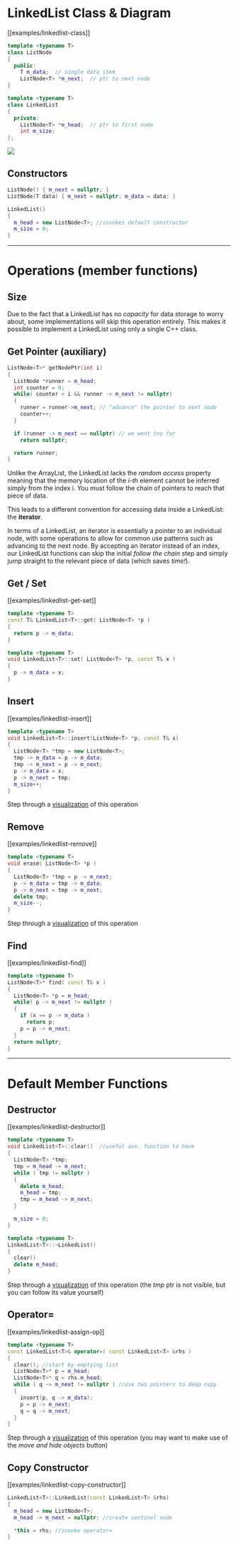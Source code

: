 
# LinkedList Class & Diagram

[[examples/linkedlist-class]]
<!-- #include [[examples/linkedlist-class]] -->
```c++
template <typename T>
class ListNode
{
  public:
    T m_data;  // single data item
    ListNode<T> *m_next;  // ptr to next node
}

template <typename T>
class LinkedList
{
  private:
    ListNode<T> *m_head;  // ptr to first node
    int m_size;
};
```
<!-- /include -->

![](img%2Flinklist-diagram.png)
## Constructors

```c++
ListNode() { m_next = nullptr; }
ListNode(T data) { m_next = nullptr; m_data = data; }

LinkedList()
{
  m_head = new ListNode<T>; //invokes default constructor
  m_size = 0;
}
```


---

# Operations (member functions)

## Size

Due to the fact that a LinkedList has no _capacity_ for data storage to worry about, some implementations will skip this operation entirely. This makes it possible to implement a LinkedList using only a single C++ class.

## Get Pointer (auxiliary)

```c++
ListNode<T>* getNodePtr(int i)
{
  ListNode *runner = m_head;
  int counter = 0;
  while( counter < i && runner -> m_next != nullptr)
  {
    runner = runner->m_next; // "advance" the pointer to next node
    counter++;
  }

  if (runner -> m_next == nullptr) // we went too far
    return nullptr;

  return runner;
}
```

Unlike the ArrayList, the LinkedList lacks the _random access_ property meaning that the memory location of the _i-th_ element cannot be inferred simply from the index i. You must follow the chain of pointers to reach that piece of data.

This leads to a different convention for accessing data inside a LinkedList: the **iterator**.

In terms of a LinkedList, an iterator is essentially a pointer to an individual node, with some operations to allow for common use patterns such as advancing to the next node. By accepting an iterator instead of an index, our LinkedList functions can skip the initial _follow the chain_ step and simply jump straight to the relevant piece of data (which saves _time!_).


## Get / Set

[[examples/linkedlist-get-set]]
<!-- #include [[examples/linkedlist-get-set]] -->
```c++
template <typename T>
const T& LinkedList<T>::get( ListNode<T> *p )
{
  return p -> m_data;
}

template <typename T>
void LinkedList<T>::set( ListNode<T> *p, const T& x )
{
  p -> m_data = x;
}
```
<!-- /include -->

## Insert
[[examples/linkedlist-insert]]
<!-- #include [[examples/linkedlist-insert]] -->
```c++
template <typename T>
void LinkedList<T>::insert(ListNode<T> *p, const T& x)
{
  ListNode<T> *tmp = new ListNode<T>;
  tmp -> m_data = p -> m_data;
  tmp -> m_next = p -> m_next;
  p -> m_data = x;
  p -> m_next = tmp;
  m_size++;
}
```
<!-- /include -->

Step through a [visualization](https://pythontutor.com/visualize.html#code=class%20ListNode%0A%7B%0A%20%20public%3A%0A%20%20%20%20int%20m_data%3B%20%20//%20single%20data%20item%0A%20%20%20%20ListNode%20*m_next%3B%20%20//%20ptr%20to%20next%20node%0A%20%20%20%20ListNode%28%29%20%7B%20m_next%20%3D%20nullptr%3B%20%7D%0A%7D%3B%0A%0A%0Aclass%20LinkedList%0A%7B%0A%20%20public%3A%0A%20%20%20%20ListNode%20*m_head%3B%20%20//%20ptr%20to%20first%20node%0A%20%20%20%20int%20m_size%3B%0A%20%20%20%20LinkedList%28%29%0A%20%20%20%7B%0A%20%20%20%20m_head%20%3D%20new%20ListNode%3B%20//invokes%20default%20constructor%0A%20%20%20%20m_size%20%3D%200%3B%0A%20%20%20%7D%0A%20%20%20void%20insert%28ListNode%20*p,%20const%20int%26%20x%29%3B%0A%7D%3B%0A%0Aint%20main%28%29%20%7B%0A%0A%20%20LinkedList%20mylist%3B%20%0A%0A%20%20ListNode%20*p%20%3D%20mylist.m_head%3B%0A%20%20mylist.insert%28p,%204%29%3B%0A%20%20p%20%3D%20p%20-%3E%20m_next%3B%0A%20%20mylist.insert%28p,%208%29%3B%0A%20%20mylist.insert%28p,%206%29%3B%0A%20%20%0A%20%20return%200%3B%0A%7D%0A%0Avoid%20LinkedList%3A%3Ainsert%28ListNode%20*p,%20const%20int%26%20x%29%0A%7B%0A%20%20ListNode%20*tmp%20%3D%20new%20ListNode%3B%0A%20%20tmp%20-%3E%20m_data%20%3D%20p%20-%3E%20m_data%3B%0A%20%20tmp%20-%3E%20m_next%20%3D%20p%20-%3E%20m_next%3B%0A%20%20p%20-%3E%20m_data%20%3D%20x%3B%0A%20%20p%20-%3E%20m_next%20%3D%20tmp%3B%0A%20%20m_size%2B%2B%3B%0A%7D&cumulative=false&curInstr=0&heapPrimitives=nevernest&mode=display&origin=opt-frontend.js&py=cpp_g%2B%2B9.3.0&rawInputLstJSON=%5B%5D&textReferences=false) of this operation

## Remove
[[examples/linkedlist-remove]]
<!-- #include [[examples/linkedlist-remove]] -->
```c++
template <typename T>
void erase( ListNode<T> *p )
{
  ListNode<T> *tmp = p -> m_next;
  p -> m_data = tmp -> m_data;
  p -> m_next = tmp -> m_next;
  delete tmp;
  m_size--;
}
```
<!-- /include -->


Step through a [visualization](https://pythontutor.com/visualize.html#code=class%20ListNode%0A%7B%0A%20%20public%3A%0A%20%20%20%20int%20m_data%3B%20%20//%20single%20data%20item%0A%20%20%20%20ListNode%20*m_next%3B%20%20//%20ptr%20to%20next%20node%0A%20%20%20%20ListNode%28%29%20%7B%20m_next%20%3D%20nullptr%3B%20%7D%0A%20%20%20%20ListNode%28int%20data%29%20%7B%20m_next%20%3D%20nullptr%3B%20m_data%20%3D%20data%3B%20%7D%0A%7D%3B%0A%0A%0Aclass%20LinkedList%0A%7B%0A%20%20public%3A%0A%20%20%20%20ListNode%20*m_head%3B%20%20//%20ptr%20to%20first%20node%0A%20%20%20%20int%20m_size%3B%0A%20%20%20%20LinkedList%28%29%0A%20%20%20%7B%0A%20%20%20%20m_head%20%3D%20new%20ListNode%3B%20//invokes%20default%20constructor%0A%20%20%20%20m_size%20%3D%200%3B%0A%20%20%20%7D%0A%20%20%20void%20erase%28%20ListNode%20*p%20%29%3B%0A%7D%3B%0A%0Aint%20main%28%29%20%7B%0A%0A%20%20LinkedList%20mylist%3B%20//%20SKIP%20TO%20%20step%20~20%20for%20erase%0A%20%20mylist.m_size%20%3D%202%3B%0A%0A%20%20ListNode%20*p%20%3D%20mylist.m_head%3B%0A%20%20mylist.m_head%20%3D%20new%20ListNode%285%29%3B%0A%20%20mylist.m_head%20-%3E%20m_next%20%3D%20new%20ListNode%2810%29%3B%0A%20%20mylist.m_head%20-%3E%20m_next%20-%3E%20m_next%20%3D%20p%3B%0A%20%20p%20%3D%20mylist.m_head%20-%3E%20m_next%3B%0A%20%20mylist.erase%28p%29%3B%0A%20%20%0A%20%20return%200%3B%0A%7D%0A%0Avoid%20LinkedList%3A%3Aerase%28%20ListNode%20*p%20%29%0A%7B%0A%20%20ListNode%20*tmp%20%3D%20p%20-%3E%20m_next%3B%0A%20%20p%20-%3E%20m_data%20%3D%20tmp%20-%3E%20m_data%3B%0A%20%20p%20-%3E%20m_next%20%3D%20tmp%20-%3E%20m_next%3B%0A%20%20delete%20tmp%3B%0A%20%20m_size--%3B%0A%7D&cumulative=false&curInstr=19&heapPrimitives=nevernest&mode=display&origin=opt-frontend.js&py=cpp_g%2B%2B9.3.0&rawInputLstJSON=%5B%5D&textReferences=false) of this operation

## Find
[[examples/linkedlist-find]]

<!-- #include [[examples/linkedlist-find]] -->
```c++
template <typename T>
ListNode<T>* find( const T& x )
{
  ListNode<T> *p = m_head;
  while( p -> m_next != nullptr )
  {
    if (x == p -> m_data )
      return p;
    p = p -> m_next;
  }
  return nullptr;
}
```
<!-- /include -->

---

# Default Member Functions

## Destructor
[[examples/linkedlist-destructor]]
<!-- #include [[examples/linkedlist-destructor]] -->
```c++
template <typename T>
void LinkedList<T>::clear()  //useful aux. function to have
{
  ListNode<T> *tmp;
  tmp = m_head -> m_next;
  while ( tmp != nullptr )
  {
    delete m_head;
    m_head = tmp;
    tmp = m_head -> m_next;
  }

  m_size = 0;
}

template <typename T>
LinkedList<T>::~LinkedList()
{
  clear()
  delete m_head;
}
```
<!-- /include -->


Step through a [visualization](https://pythontutor.com/visualize.html#code=class%20ListNode%0A%7B%0A%20%20public%3A%0A%20%20%20%20int%20m_data%3B%20%20//%20single%20data%20item%0A%20%20%20%20ListNode%20*m_next%3B%20%20//%20ptr%20to%20next%20node%0A%20%20%20%20ListNode%28%29%20%7B%20m_next%20%3D%20nullptr%3B%20%7D%0A%20%20%20%20ListNode%28int%20data%29%20%7B%20m_next%20%3D%20nullptr%3B%20m_data%20%3D%20data%3B%20%7D%0A%7D%3B%0A%0A%0Aclass%20LinkedList%0A%7B%0A%20%20public%3A%0A%20%20%20%20ListNode%20*m_head%3B%20%20//%20ptr%20to%20first%20node%0A%20%20%20%20int%20m_size%3B%0A%20%20%20%20LinkedList%28%29%0A%20%20%20%7B%0A%20%20%20%20m_head%20%3D%20new%20ListNode%3B%20//invokes%20default%20constructor%0A%20%20%20%20m_size%20%3D%200%3B%0A%20%20%20%7D%0A%20%20%20~LinkedList%28%29%3B%0A%7D%3B%0A%0Aint%20main%28%29%20%7B%0A%0A%20%20LinkedList%20mylist%3B%20//%20SKIP%20TO%20%20step%20~20%20for%20destructor%0A%20%20mylist.m_size%20%3D%202%3B%0A%0A%20%20ListNode%20*p%20%3D%20mylist.m_head%3B%0A%20%20mylist.m_head%20%3D%20new%20ListNode%285%29%3B%0A%20%20mylist.m_head%20-%3E%20m_next%20%3D%20new%20ListNode%2810%29%3B%0A%20%20mylist.m_head%20-%3E%20m_next%20-%3E%20m_next%20%3D%20p%3B%0A%0A%20%20return%200%3B%0A%7D%0A%0ALinkedList%3A%3A~LinkedList%28%29%0A%7B%0A%20%20ListNode%20*tmp%3B%0A%20%20tmp%20%3D%20m_head%20-%3E%20m_next%3B%0A%20%20while%20%28%20tmp%20!%3D%20nullptr%20%29%0A%20%20%7B%0A%20%20%20%20delete%20m_head%3B%0A%20%20%20%20m_head%20%3D%20tmp%3B%0A%20%20%20%20tmp%20%3D%20m_head%20-%3E%20m_next%3B%0A%20%20%7D%0A%20%20delete%20m_head%3B%0A%7D&cumulative=false&curInstr=19&heapPrimitives=nevernest&mode=display&origin=opt-frontend.js&py=cpp_g%2B%2B9.3.0&rawInputLstJSON=%5B%5D&textReferences=false) of this operation
(the _tmp_ ptr is not visible, but you can follow its value yourself)

## Operator=
[[examples/linkedlist-assign-op]]
<!-- #include [[examples/linkedlist-assign-op]] -->
```c++
template <typename T>
const LinkedList<T>& operator=( const LinkedList<T> &rhs )
{
  clear(); //start by emptying list
  ListNode<T>* p = m_head;
  ListNode<T>* q = rhs.m_head;
  while ( q -> m_next != nullptr ) //use two pointers to deep copy
  {
    insert(p, q -> m_data);
    p = p -> m_next;
    q = q -> m_next;
  }
}
```
<!-- /include -->

Step through a [visualization](https://pythontutor.com/visualize.html#code=class%20ListNode%0A%7B%0A%20%20public%3A%0A%20%20%20%20int%20m_data%3B%20%20//%20single%20data%20item%0A%20%20%20%20ListNode%20*m_next%3B%20%20//%20ptr%20to%20next%20node%0A%20%20%20%20ListNode%28%29%20%7B%20m_next%20%3D%20nullptr%3B%20%7D%0A%20%20%20%20ListNode%28int%20data%29%20%7B%20m_next%20%3D%20nullptr%3B%20m_data%20%3D%20data%3B%20%7D%0A%7D%3B%0A%0A%0Aclass%20LinkedList%0A%7B%0A%20%20public%3A%0A%20%20%20%20ListNode%20*m_head%3B%20%20//%20ptr%20to%20first%20node%0A%20%20%20%20int%20m_size%3B%0A%20%20%20%20LinkedList%28%29%0A%20%20%20%7B%0A%20%20%20%20m_head%20%3D%20new%20ListNode%3B%20//invokes%20default%20constructor%0A%20%20%20%20m_size%20%3D%200%3B%0A%20%20%20%7D%0A%20%20%20void%20insert%28ListNode%20*p,%20const%20int%26%20x%29%3B%0A%20%20%20const%20LinkedList%26%20operator%3D%28%20const%20LinkedList%20%26rhs%20%29%3B%0A%7D%3B%0A%0Aint%20main%28%29%20%7B%0A%0A%20%20LinkedList%20mylist%3B%20//%20SKIP%20TO%20%20step%20~20%20for%20destructor%0A%20%20mylist.m_size%20%3D%202%3B%0A%0A%20%20ListNode%20*p%20%3D%20mylist.m_head%3B%0A%20%20mylist.m_head%20%3D%20new%20ListNode%283%29%3B%0A%20%20mylist.m_head%20-%3E%20m_next%20%3D%20new%20ListNode%287%29%3B%0A%20%20mylist.m_head%20-%3E%20m_next%20-%3E%20m_next%20%3D%20p%3B%0A%0A%20%20LinkedList%20myotherlist%3B%0A%20%20myotherlist%20%3D%20mylist%3B%0A%0A%20%20return%200%3B%0A%7D%0A%0Aconst%20LinkedList%26%20LinkedList%3A%3Aoperator%3D%28%20const%20LinkedList%20%26rhs%20%29%0A%7B%0A%20%20//%20clear%28%29%3B%20//start%20by%20emptying%20list%20%28excluded%20from%20viz%29%0A%20%20ListNode*%20p%20%3D%20m_head%3B%0A%20%20ListNode*%20q%20%3D%20rhs.m_head%3B%0A%20%20while%20%28%20q%20-%3E%20m_next%20!%3D%20nullptr%20%29%20//use%20two%20pointers%20to%20deep%20copy%0A%20%20%7B%0A%20%20%20%20insert%28p,%20q%20-%3E%20m_data%29%3B%0A%20%20%20%20p%20%3D%20p%20-%3E%20m_next%3B%0A%20%20%20%20q%20%3D%20q%20-%3E%20m_next%3B%0A%20%20%7D%0A%20%20%0A%20%20return%20*this%3B%0A%7D%0A%0Avoid%20LinkedList%3A%3Ainsert%28ListNode%20*p,%20const%20int%26%20x%29%0A%7B%0A%20%20ListNode%20*tmp%20%3D%20new%20ListNode%3B%0A%20%20tmp%20-%3E%20m_data%20%3D%20p%20-%3E%20m_data%3B%0A%20%20tmp%20-%3E%20m_next%20%3D%20p%20-%3E%20m_next%3B%0A%20%20p%20-%3E%20m_data%20%3D%20x%3B%0A%20%20p%20-%3E%20m_next%20%3D%20tmp%3B%0A%20%20m_size%2B%2B%3B%0A%7D&cumulative=false&curInstr=0&heapPrimitives=nevernest&mode=display&origin=opt-frontend.js&py=cpp_g%2B%2B9.3.0&rawInputLstJSON=%5B%5D&textReferences=false) of this operation
(you may want to make use of the _move and hide objects_ button)

## Copy Constructor
[[examples/linkedlist-copy-constructor]]
<!-- #include [[examples/linkedlist-copy-constructor]] -->
```c++
LinkedList<T>::LinkedList(const LinkedList<T> &rhs)
{
  m_head = new ListNode<T>;
  m_head -> m_next = nullptr; //create sentinel node

  *this = rhs; //invoke operator=
}
```
<!-- /include -->
